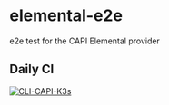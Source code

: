 # elemental-e2e
e2e test for the CAPI Elemental provider

## Daily CI

[![CLI-CAPI-K3s](https://github.com/rancher-sandbox/elemental-e2e/actions/workflows/cli-capi-k3s-matrix.yaml/badge.svg?branch=main)](https://github.com/rancher-sandbox/elemental-e2e/actions/workflows/cli-capi-k3s-matrix.yaml)
